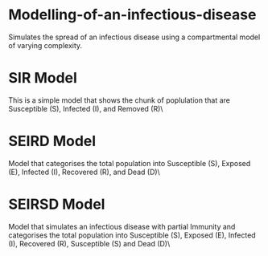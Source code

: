 # Modelling-of-an-infectious-disease

Simulates the spread of an infectious disease using a compartmental model of varying complexity.

# SIR Model
This is a simple model that shows the chunk of poplulation that are Susceptible (S), Infected (I), and Removed (R)\
# SEIRD Model
Model that categorises the total population into Susceptible (S), Exposed (E), Infected (I), Recovered (R), and Dead (D)\
# SEIRSD Model
Model that simulates an infectious disease with partial Immunity and categorises the total population into Susceptible (S), Exposed (E), Infected (I), Recovered (R), Susceptible (S) and Dead (D)\

